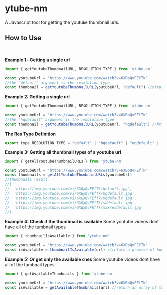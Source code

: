 # ytube-nm
A Javascript tool for getting the youtube thumbnail urls.


## How to Use
<br />

**Example 1 : Getting a single url**
```javascript
import { getYoutubeThumbnailURL, RESOLUTION_TYPE } from 'ytube-nm'

const youtubeUrl = "https://www.youtube.com/watch?v=6XBpQvFEfTk"
//the "default" argument is the resolution type
const thumbnail = getYoutubeThumbnailURL(youtubeUrl, "default") //https://img.youtube.com/vi/6XBpQvFEfTk/default.jpg
```

**Example 2: Getting a single url**
```javascript
import { getYoutubeThumbnailURL, RESOLUTION_TYPE } from 'ytube-nm'

const youtubeUrl = "https://www.youtube.com/watch?v=6XBpQvFEfTk"
//the "hqdefault" argument is the resolution type
const thumbnail = getYoutubeThumbnailURL(youtubeUrl, "hqdefault") //https://img.youtube.com/vi/6XBpQvFEfTk/hqdefault.jpg
```

**The Res Type Definition**
```javascript
export type RESOLUTION_TYPE = "default" | "hqdefault" | "mqdefault" | "sddefault" | "maxresdefault"
```

**Example 3: Getting all thumbnail types of a youtube url**
```javascript
import { getAllYoutubeThumbnailURLs } from 'ytube-nm'

const youtubeUrl = "https://www.youtube.com/watch?v=6XBpQvFEfTk" 
const thumbnails = getAllYoutubeThumbnailURLs(youtubeUrl)
//thumbnails result
//[
//	'https://img.youtube.com/vi/6XBpQvFEfTk/default.jpg',
//	'https://img.youtube.com/vi/6XBpQvFEfTk/hqdefault.jpg',
//	'https://img.youtube.com/vi/6XBpQvFEfTk/mqdefault.jpg',
//	'https://img.youtube.com/vi/6XBpQvFEfTk/sddefault.jpg',
//	'https://img.youtube.com/vi/6XBpQvFEfTk/maxresdefault.jpg'
//]
```

**Example 4: Check if the thumbnail is available**
Some youtube videos dont have all of the tumbnail types
```javascript
import { thumbnailIsAvailable } from 'ytube-nm'

const youtubeUrl = "https://www.youtube.com/watch?v=6XBpQvFEfTk" 
const isAvailable = thumbnailIsAvailable(url) //return a promise of boolean
```

**Example 5: Or get only the available ones**
Some youtube videos dont have all of the tumbnail types
```javascript
import { getAvailableThumbnails } from 'ytube-nm'

const youtubeUrl = "https://www.youtube.com/watch?v=6XBpQvFEfTk" 
const isAvailable = getAvailableThumbnails(url) //return an array of thumbnail url(s)
```
